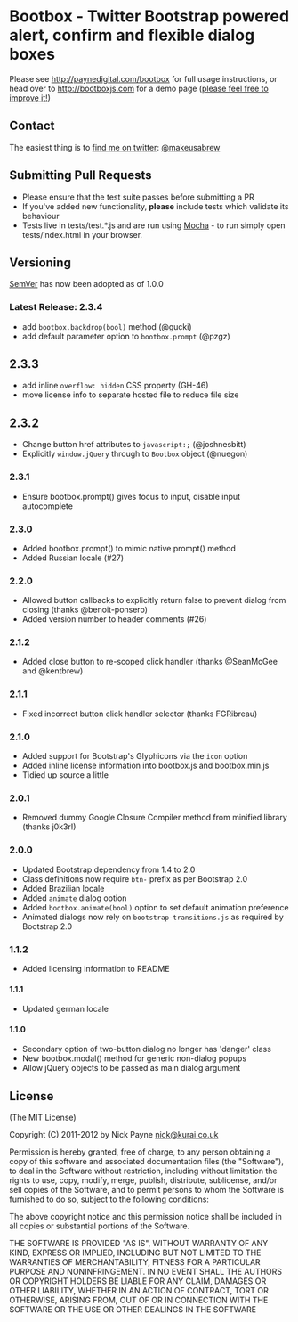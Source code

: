 # Bootbox - Twitter Bootstrap powered alert, confirm and flexible dialog boxes

Please see http://paynedigital.com/bootbox for full usage instructions, or head over to http://bootboxjs.com for
a demo page ([please feel free to improve it!](https://github.com/makeusabrew/bootbox/tree/gh-pages))

## Contact

The easiest thing is to [find me on twitter](http://twitter.com/makeusabrew): [@makeusabrew](http://twitter.com/makeusabrew)

## Submitting Pull Requests

* Please ensure that the test suite passes before submitting a PR
* If you've added new functionality, **please** include tests which validate its behaviour
* Tests live in tests/test.*.js and are run using [Mocha](http://visionmedia.github.com/mocha/) - to run simply open tests/index.html in your browser.

## Versioning

[SemVer](http://semver.org/) has now been adopted as of 1.0.0

### Latest Release: 2.3.4

* add ```bootbox.backdrop(bool)``` method (@gucki)
* add default parameter option to ```bootbox.prompt``` (@pzgz)

## 2.3.3

* add inline ```overflow: hidden``` CSS property (GH-46)
* move license info to separate hosted file to reduce file size

## 2.3.2

* Change button href attributes to ```javascript:;``` (@joshnesbitt)
* Explicitly ```window.jQuery``` through to ```Bootbox``` object (@nuegon)


### 2.3.1

* Ensure bootbox.prompt() gives focus to input, disable input autocomplete

### 2.3.0

* Added bootbox.prompt() to mimic native prompt() method
* Added Russian locale (#27)

### 2.2.0

* Allowed button callbacks to explicitly return false to prevent dialog from closing (thanks @benoit-ponsero)
* Added version number to header comments (#26)

### 2.1.2

* Added close button to re-scoped click handler (thanks @SeanMcGee and @kentbrew)

### 2.1.1

* Fixed incorrect button click handler selector (thanks FGRibreau)

### 2.1.0

* Added support for Bootstrap's Glyphicons via the ```icon``` option
* Added inline license information into bootbox.js and bootbox.min.js
* Tidied up source a little

### 2.0.1

* Removed dummy Google Closure Compiler method from minified library (thanks j0k3r!)

### 2.0.0

* Updated Bootstrap dependency from 1.4 to 2.0
* Class definitions now require ```btn-``` prefix as per Bootstrap 2.0
* Added Brazilian locale
* Added ```animate``` dialog option
* Added ```bootbox.animate(bool)``` option to set default animation preference
* Animated dialogs now rely on ```bootstrap-transitions.js``` as required by Bootstrap 2.0

### 1.1.2

* Added licensing information to README

#### 1.1.1
* Updated german locale

#### 1.1.0
* Secondary option of two-button dialog no longer has 'danger' class
* New bootbox.modal() method for generic non-dialog popups
* Allow jQuery objects to be passed as main dialog argument

## License

(The MIT License)

Copyright (C) 2011-2012 by Nick Payne <nick@kurai.co.uk> 

Permission is hereby granted, free of charge, to any person obtaining a copy
of this software and associated documentation files (the "Software"), to deal
in the Software without restriction, including without limitation the rights
to use, copy, modify, merge, publish, distribute, sublicense, and/or sell
copies of the Software, and to permit persons to whom the Software is
furnished to do so, subject to the following conditions:

The above copyright notice and this permission notice shall be included in
all copies or substantial portions of the Software.

THE SOFTWARE IS PROVIDED "AS IS", WITHOUT WARRANTY OF ANY KIND, EXPRESS OR
IMPLIED, INCLUDING BUT NOT LIMITED TO THE WARRANTIES OF MERCHANTABILITY,
FITNESS FOR A PARTICULAR PURPOSE AND NONINFRINGEMENT. IN NO EVENT SHALL THE
AUTHORS OR COPYRIGHT HOLDERS BE LIABLE FOR ANY CLAIM, DAMAGES OR OTHER
LIABILITY, WHETHER IN AN ACTION OF CONTRACT, TORT OR OTHERWISE, ARISING FROM,
OUT OF OR IN CONNECTION WITH THE SOFTWARE OR THE USE OR OTHER DEALINGS IN
THE SOFTWARE
